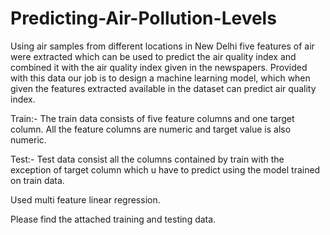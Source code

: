 # Predicting-Air-Pollution-Levels

Using air samples from different locations in New Delhi five features of air were extracted which can be used to predict the air quality index and combined it with the air quality index given in the newspapers. Provided with this data our job is to design a machine learning model, which when given the features extracted available in the dataset can predict air quality index.

Train:- The train data consists of five feature columns and one target column. All the feature
columns are numeric and target value is also numeric.

Test:- Test data consist all the columns contained by train with the exception of target column
which u have to predict using the model trained on train data.

Used multi feature linear regression.

Please find the attached training and testing data.

